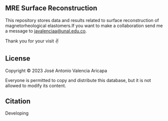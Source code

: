 ## MRE Surface Reconstruction

This repository stores data and results related to surface reconstruction of magnetorheological elastomers.If you want to make a collaboration send me a message to javalenciaa@unal.edu.co. 

Thank you for your visit :v:

## License

Copyright © 2023 José Antonio Valencia Aricapa

Everyone is permitted to copy and distribute this database, but it is not allowed to modify its content.

## Citation

Developing
